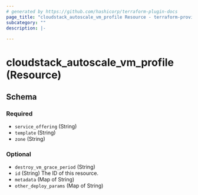 ```yaml
---
# generated by https://github.com/hashicorp/terraform-plugin-docs
page_title: "cloudstack_autoscale_vm_profile Resource - terraform-provider-cloudstack"
subcategory: ""
description: |-
  
---
```


# cloudstack_autoscale_vm_profile (Resource)





<!-- schema generated by tfplugindocs -->
## Schema

### Required

- `service_offering` (String)
- `template` (String)
- `zone` (String)

### Optional

- `destroy_vm_grace_period` (String)
- `id` (String) The ID of this resource.
- `metadata` (Map of String)
- `other_deploy_params` (Map of String)


